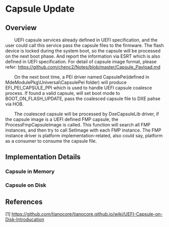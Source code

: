 # Capsule Update

## Overview
&ensp;&ensp;&ensp;&ensp;UEFI capsule services already defined in UEFI specification, and the user could call this service pass the capsule files to the firmware. The flash device is locked during the system boot, so the capsule will be processed on the next boot phase. And report the information via ESRT which is also defined in UEFI specification. For detail of capsule image format, please refer: https://github.com/chenc2/Notes/blob/master/Capsule_Payload.md

&ensp;&ensp;&ensp;&ensp;On the next boot time, a PEI driver named CapsulePei(defined in MdeModulePkg\Universal\CapsulePei folder) will produce EFI_PEI_CAPSULE_PPI which is used to handle UEFI capsule coalesce process. If found a valid capsule, will set boot mode to BOOT_ON_FLASH_UPDATE, pass the coalesced capsule file to DXE pahse via HOB.

&ensp;&ensp;&ensp;&ensp;The coalesced capsule will be processed by DxeCapsuleLib driver, if the capsule image is a UEFI defined FMP capsule, the ProcessFmpCapsuleImage is called. This function will search all FMP instances, and then try to call SetImage with each FMP instance. The FMP instance driver is platform implementation-related, also could say, platform as a consumer to consume the capsule file.

## Implementation Details

### Capsule in Memory

### Capsule on Disk

## References

[1] https://github.com/tianocore/tianocore.github.io/wiki/UEFI-Capsule-on-Disk-Introducation
